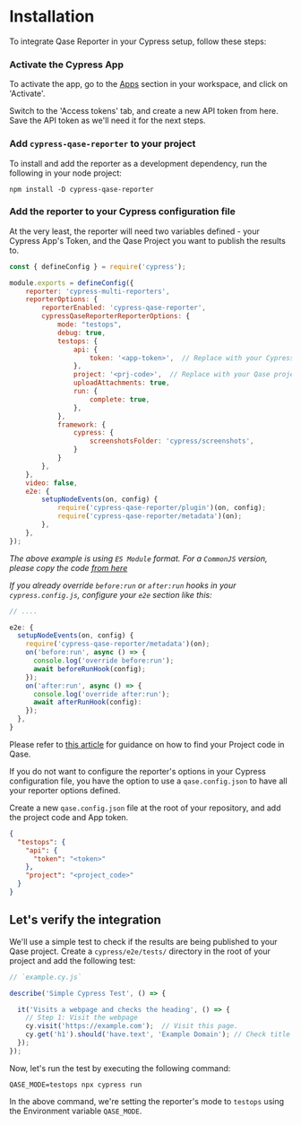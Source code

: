 # Installation

To integrate Qase Reporter in your Cypress setup, follow these steps:

### Activate the Cypress App

To activate the app, go to the [Apps](https://app.qase.io/apps?app=cypress-reporter) section in your workspace, and click on 'Activate'.

Switch to the 'Access tokens' tab, and create a new API token from here. Save the API token as we'll need it for the next steps.

### Add `cypress-qase-reporter` to your project

To install and add the reporter as a development dependency, run the following in your node project:

```
npm install -D cypress-qase-reporter
```

### Add the reporter to your Cypress configuration file

At the very least, the reporter will need two variables defined - your Cypress App's Token, and the Qase Project you want to publish the results to.

```javascript
const { defineConfig } = require('cypress');

module.exports = defineConfig({
    reporter: 'cypress-multi-reporters',
    reporterOptions: {
        reporterEnabled: 'cypress-qase-reporter',
        cypressQaseReporterReporterOptions: {
            mode: "testops",
            debug: true,
            testops: {
                api: {
                    token: '<app-token>',  // Replace with your Cypress app token
                },
                project: '<prj-code>',  // Replace with your Qase project code
                uploadAttachments: true,
                run: {
                    complete: true,
                },
            },
            framework: {
                cypress: {
                    screenshotsFolder: 'cypress/screenshots',
                }
            }
        },
    },
    video: false,
    e2e: {
        setupNodeEvents(on, config) {
            require('cypress-qase-reporter/plugin')(on, config);
            require('cypress-qase-reporter/metadata')(on);
        },
    },
});
```

*The above example is using `ES Module` format. For a `CommonJS` version, please copy the code [from here](https://rentry.co/zqrhh8r8)*

*If you already override `before:run` or `after:run` hooks in your `cypress.config.js`, configure your `e2e` section like this:*

```javascript
// ....

e2e: {
  setupNodeEvents(on, config) {
    require('cypress-qase-reporter/metadata')(on);
    on('before:run', async () => {
      console.log('override before:run');
      await beforeRunHook(config);
    });
    on('after:run', async () => {
      console.log('override after:run');
      await afterRunHook(config):
    });
  },
}
```

Please refer to [this article](https://support.qase.io/en/articles/5140006-how-to-find-your-project-code) for guidance on how to find your Project code in Qase.

If you do not want to configure the reporter's options in your Cypress configuration file, you have the option to use a `qase.config.json` to have all your reporter options defined.

Create a new `qase.config.json` file at the root of your repository, and add the project code and App token.

```json
{
  "testops": {
    "api": {
      "token": "<token>"
    },
    "project": "<project_code>"
  }
}
```

## Let's verify the integration

We'll use a simple test to check if the results are being published to your Qase project. Create a `cypress/e2e/tests/` directory in the root of your project and add the following test:

```javascript
// `example.cy.js`

describe('Simple Cypress Test', () => {

  it('Visits a webpage and checks the heading', () => {
    // Step 1: Visit the webpage 
    cy.visit('https://example.com');  // Visit this page.
    cy.get('h1').should('have.text', 'Example Domain'); // Check title
  });
});
```

Now, let's run the test by executing the following command:

```
QASE_MODE=testops npx cypress run
```

In the above command, we're setting the reporter's mode to `testops` using the Environment variable `QASE_MODE`. 
